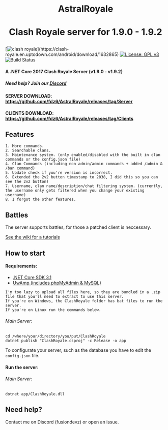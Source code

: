 # <p align="center">AstralRoyale</p>
# <p align="center">Clash Royale server for 1.9.0 - 1.9.2</p>
[![clash royale](https://img.shields.io/badge/Clash%20Royale-1.9.2-brightred.svg?style=flat")](https://clash-royale.en.uptodown.com/android/download/1632865)
[![License: GPL v3](https://img.shields.io/badge/License-GPLv3-blue.svg)](https://www.gnu.org/licenses/gpl-3.0)
![Build Status](https://action-badges.now.sh/retroroyale/ClashRoyale)

#### A .NET Core 2017 Clash Royale Server (v1.9.0 - v1.9.2)
##### Need help? Join our [Discord](https://discord.gg/mUredE6CTU)

#### SERVER DOWNLOAD: https://github.com/fdz6/AstralRoyale/releases/tag/Server
#### CLIENTS DOWNLOAD: https://github.com/fdz6/AstralRoyale/releases/tag/Clients

## Features
```
1. More commands.
2. Searchable clans.
3. Maintenance system. (only enabled/disabled with the built in clan commands or the config.json file)
4. Clan Commands (including non admin/admin commands + added /admin & /ban command)
5. Update check if you're version is incorrect.
6. Extended the 2v2 button timestamp to 2038, I did this so you can see the 2v2 button)
7. Username, clan name/description/chat filtering system. (currently, the username only gets filtered when you change your existing username)
8. I forgot the other features.
```

## Battles
The server supports battles, for those a patched client is neccessary.

[See the wiki for a tutorials](https://github.com/fdz6/AstralRoyale/wiki/)

## How to start

#### Requirements:
  - [.NET Core SDK 3.1](https://dotnet.microsoft.com/download/dotnet-core/3.1)
  - [UwAmp (includes phpMyAdmin & MySQL)](https://www.uwamp.com/en/?page=download)

```
I'm too lazy to upload all files here, so they are bundled in a .zip file that you'll need to extract to use this server.
If you're on Windows, the ClashRoyale folder has bat files to run the server.
If you're on Linux run the commands below.
```

###### Main Server:
```
cd /where/your/directory/you/put/ClashRoyale
dotnet publish "ClashRoyale.csproj" -c Release -o app
```
To configurate your server, such as the database you have to edit the ```config.json``` file.

#### Run the server:

###### Main Server:
```dotnet app/ClashRoyale.dll```

## Need help?
Contact me on Discord (fusiondevz) or open an issue.
